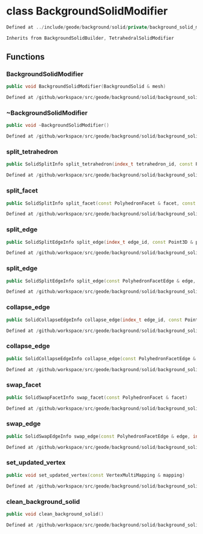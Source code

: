 # class BackgroundSolidModifier

```cpp
Defined at ../include/geode/background/solid/private/background_solid_modifier.h#24
```

```cpp
Inherits from BackgroundSolidBuilder, TetrahedralSolidModifier
```



## Functions

### BackgroundSolidModifier

```cpp
public void BackgroundSolidModifier(BackgroundSolid & mesh)
```

```cpp
Defined at /github/workspace/src/geode/background/solid/background_solid_modifier.cpp#178
```

### ~BackgroundSolidModifier

```cpp
public void ~BackgroundSolidModifier()
```

```cpp
Defined at /github/workspace/src/geode/background/solid/background_solid_modifier.cpp#187
```

### split_tetrahedron

```cpp
public SolidSplitInfo split_tetrahedron(index_t tetrahedron_id, const Point3D & point)
```

```cpp
Defined at /github/workspace/src/geode/background/solid/background_solid_modifier.cpp#191
```

### split_facet

```cpp
public SolidSplitInfo split_facet(const PolyhedronFacet & facet, const Point3D & point)
```

```cpp
Defined at /github/workspace/src/geode/background/solid/background_solid_modifier.cpp#198
```

### split_edge

```cpp
public SolidSplitEdgeInfo split_edge(index_t edge_id, const Point3D & point)
```

```cpp
Defined at /github/workspace/src/geode/background/solid/background_solid_modifier.cpp#205
```

### split_edge

```cpp
public SolidSplitEdgeInfo split_edge(const PolyhedronFacetEdge & edge, const Point3D & point)
```

```cpp
Defined at /github/workspace/src/geode/background/solid/background_solid_modifier.cpp#212
```

### collapse_edge

```cpp
public SolidCollapseEdgeInfo collapse_edge(index_t edge_id, const Point3D & point)
```

```cpp
Defined at /github/workspace/src/geode/background/solid/background_solid_modifier.cpp#219
```

### collapse_edge

```cpp
public SolidCollapseEdgeInfo collapse_edge(const PolyhedronFacetEdge & edge, const Point3D & point)
```

```cpp
Defined at /github/workspace/src/geode/background/solid/background_solid_modifier.cpp#226
```

### swap_facet

```cpp
public SolidSwapFacetInfo swap_facet(const PolyhedronFacet & facet)
```

```cpp
Defined at /github/workspace/src/geode/background/solid/background_solid_modifier.cpp#233
```

### swap_edge

```cpp
public SolidSwapEdgeInfo swap_edge(const PolyhedronFacetEdge & edge, index_t apex)
```

```cpp
Defined at /github/workspace/src/geode/background/solid/background_solid_modifier.cpp#239
```

### set_updated_vertex

```cpp
public void set_updated_vertex(const VertexMultiMapping & mapping)
```

```cpp
Defined at /github/workspace/src/geode/background/solid/background_solid_modifier.cpp#251
```

### clean_background_solid

```cpp
public void clean_background_solid()
```

```cpp
Defined at /github/workspace/src/geode/background/solid/background_solid_modifier.cpp#246
```



